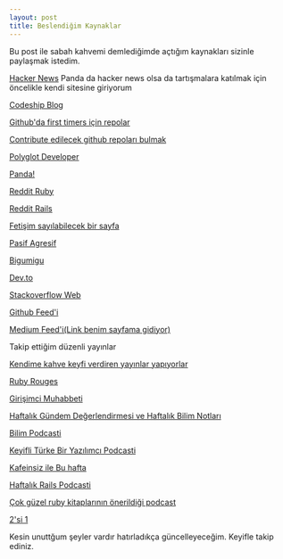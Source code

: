 ```yaml
---
layout: post
title: Beslendiğim Kaynaklar
---
```


Bu post ile sabah kahvemi demlediğimde açtığım kaynakları sizinle paylaşmak istedim.

[Hacker News](http://news.ycombinator.com) Panda da hacker news olsa da tartışmalara katılmak için öncelikle kendi sitesine giriyorum

[Codeship Blog](https://blog.codeship.com/archive/)

[Github'da first timers için repolar](https://open-source.now.sh/)

[Contribute edilecek github repoları bulmak](https://www.codetriage.com/)

[Polyglot Developer](https://www.thepolyglotdeveloper.com/blog/)

[Panda!](https://usepanda.com/) 

[Reddit Ruby](reddit.com/r/ruby)

[Reddit Rails](reddit.com/r/rails)

[Fetişim sayılabilecek bir sayfa](https://www.reddit.com/r/MechanicalKeyboards/)

[Pasif Agresif](http://pasifagresif.com)

[Bigumigu](bigumigu.com)

[Dev.to](http://dev.to/)

[Stackoverflow Web](https://stackoverflow.com/questions/tagged/web)

[Github Feed'i](https://github.com/)

[Medium Feed'i(Link benim sayfama gidiyor)](http://www.medium.com/@tamayeseruysal)

Takip ettiğim düzenli yayınlar

[Kendime kahve keyfi verdiren yayınlar yapıyorlar](https://radyo521.com/)

[Ruby Rouges](https://devchat.tv/ruby-rogues)

[Girişimci Muhabbeti](http://www.girisimcimuhabbeti.com/)

[Haftalık Gündem Değerlendirmesi ve Haftalık Bilim Notları](https://teknoseyir.com/k/gundem)

[Bilim Podcasti](http://www.acikbilim.com/category/yayinlar/radyo-programi)

[Keyifli Türke Bir Yazılımcı Podcasti](https://medium.com/bir-s%C4%B1f%C4%B1r)

[Kafeinsiz ile Bu hafta](https://itunes.apple.com/gb/podcast/kafeinsizde-bu-hafta/id996802945?mt=2)

[Haftalık Rails Podcasti](http://5by5.tv/rubyonrails)

[Çok güzel ruby kitaplarının önerildiği podcast](https://player.fm/series/ruby-book-club-podcast-165649)

[2'si 1](https://www.donanimhaber.com/2si1/videolari/)


Kesin unuttğum şeyler vardır hatırladıkça güncelleyeceğim. Keyifle takip ediniz.

